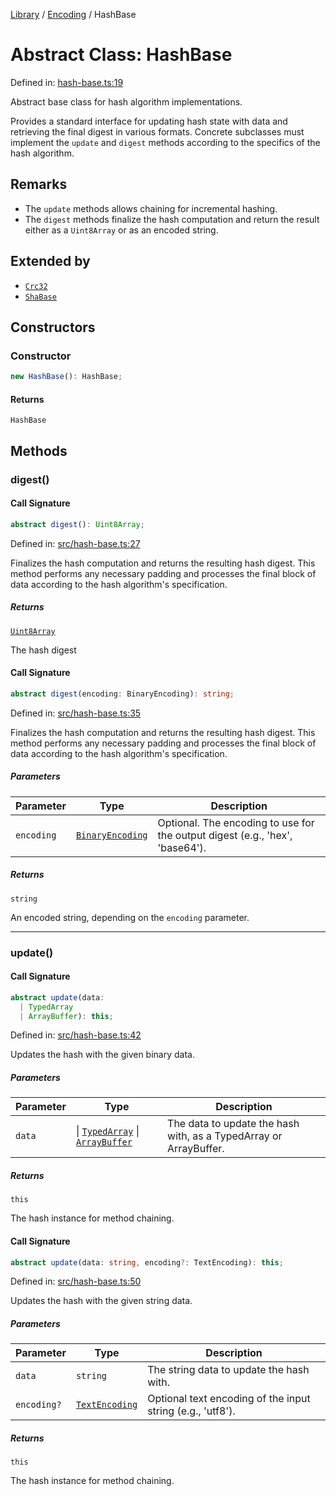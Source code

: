 <!-- markdownlint-disable -->
<!-- cspell: disable -->
[Library](../index.md) / [Encoding](./index.md) / HashBase

# Abstract Class: HashBase

Defined in: [hash-base.ts:19](https://github.com/technobuddha/library/blob/main/src/hash-base.ts#L19)

Abstract base class for hash algorithm implementations.

Provides a standard interface for updating hash state with data and
retrieving the final digest in various formats. Concrete subclasses
must implement the `update` and `digest` methods according to the
specifics of the hash algorithm.

## Remarks

- The `update` methods allows chaining for incremental hashing.
- The `digest` methods finalize the hash computation and return the result
  either as a `Uint8Array` or as an encoded string.

## Extended by

- [`Crc32`](Crc32.md)
- [`ShaBase`](ShaBase.md)

## Constructors

### Constructor

```ts
new HashBase(): HashBase;
```

#### Returns

`HashBase`

## Methods

### digest()

#### Call Signature

```ts
abstract digest(): Uint8Array;
```

Defined in: [src/hash-base.ts:27](https://github.com/technobuddha/library/blob/main/src/hash-base.ts#L27)

Finalizes the hash computation and returns the resulting hash digest.
This method performs any necessary padding and processes the final block
of data according to the hash algorithm's specification.

##### Returns

[`Uint8Array`](https://developer.mozilla.org/docs/Web/JavaScript/Reference/Global_Objects/Uint8Array)

The hash digest

#### Call Signature

```ts
abstract digest(encoding: BinaryEncoding): string;
```

Defined in: [src/hash-base.ts:35](https://github.com/technobuddha/library/blob/main/src/hash-base.ts#L35)

Finalizes the hash computation and returns the resulting hash digest.
This method performs any necessary padding and processes the final block
of data according to the hash algorithm's specification.

##### Parameters

| Parameter | Type | Description |
| ------ | ------ | ------ |
| `encoding` | [`BinaryEncoding`](BinaryEncoding.md) | Optional. The encoding to use for the output digest (e.g., 'hex', 'base64'). |

##### Returns

`string`

An encoded string, depending on the `encoding` parameter.

***

### update()

#### Call Signature

```ts
abstract update(data: 
  | TypedArray
  | ArrayBuffer): this;
```

Defined in: [src/hash-base.ts:42](https://github.com/technobuddha/library/blob/main/src/hash-base.ts#L42)

Updates the hash with the given binary data.

##### Parameters

| Parameter | Type | Description |
| ------ | ------ | ------ |
| `data` | \| [`TypedArray`](../Utility/TypedArray.md) \| [`ArrayBuffer`](https://developer.mozilla.org/docs/Web/JavaScript/Reference/Global_Objects/ArrayBuffer) | The data to update the hash with, as a TypedArray or ArrayBuffer. |

##### Returns

`this`

The hash instance for method chaining.

#### Call Signature

```ts
abstract update(data: string, encoding?: TextEncoding): this;
```

Defined in: [src/hash-base.ts:50](https://github.com/technobuddha/library/blob/main/src/hash-base.ts#L50)

Updates the hash with the given string data.

##### Parameters

| Parameter | Type | Description |
| ------ | ------ | ------ |
| `data` | `string` | The string data to update the hash with. |
| `encoding?` | [`TextEncoding`](../Unicode/TextEncoding.md) | Optional text encoding of the input string (e.g., 'utf8'). |

##### Returns

`this`

The hash instance for method chaining.

